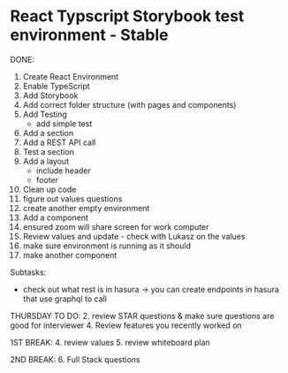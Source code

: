 # React Typscript Storybook test environment - Stable

DONE: 
1. Create React Environment
2. Enable TypeScript
3. Add Storybook
4. Add correct folder structure (with pages and components)
5. Add Testing
    * add simple test
6. Add a section 
7. Add a REST API call
8. Test a section 
9. Add a layout
    * include header
    * footer
10. Clean up code
11. figure out values questions
12. create another empty environment
13. Add a component
14. ensured zoom will share screen for work computer
15. Review values and update - check with Lukasz on the values
16. make sure environment is running as it should
17. make another component

Subtasks: 
* check out what rest is in hasura -> you can create endpoints in hasura that use graphql to call

THURSDAY TO DO: 
2. review STAR questions & make sure questions are good for interviewer
4. Review features you recently worked on

1ST BREAK: 
4. review values
5. review whiteboard plan

2ND BREAK: 
6. Full Stack questions
